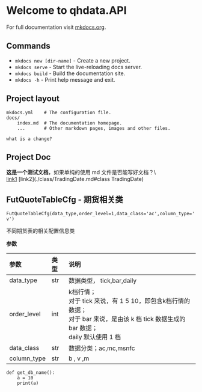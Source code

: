 # Welcome to qhdata.API

For full documentation visit [mkdocs.org](https://www.mkdocs.org).

## Commands

* `mkdocs new [dir-name]` - Create a new project.
* `mkdocs serve` - Start the live-reloading docs server.
* `mkdocs build` - Build the documentation site.
* `mkdocs -h` - Print help message and exit.

## Project layout

    mkdocs.yml    # The configuration file.
    docs/
        index.md  # The documentation homepage.
        ...       # Other markdown pages, images and other files.

    what is a change?

## Project Doc
**这是一个测试文档**，如果单纯的使用 md 文件是否能写好文档？\  
[link1](./class/trading_date.md#get_trading_date)
[link2](./class/TradingDate.md#class TradingDate)

## FutQuoteTableCfg - 期货相关类

`FutQuoteTableCfg(data_type,order_level=1,data_class='ac',column_type='v')`

不同期货表的相关配置信息类

**参数**

|参数|类型|说明|
|:----|:----|:----|
|data_type|str|数据类型， tick,bar,daily|
|order_level|int|k档行情；</br>对于 tick 来说，有 1 5 10，即包含k档行情的数据；</br>对于 bar 来说，是由该 k 档 tick 数据生成的 bar 数据；</br>daily 默认使用 1 档|
|data_class|str|数据分类；ac,mc,msnfc|
|column_type|str|b , v ,m|

```
def get_db_name():
    a = 10
    print(a)
```
